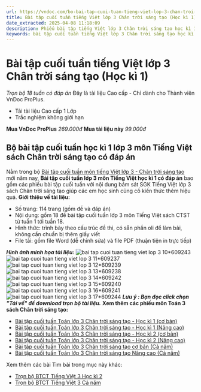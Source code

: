 ```yaml
---
url: https://vndoc.com/bo-bai-tap-cuoi-tuan-tieng-viet-lop-3-chan-troi-sang-tao-hoc-ki-1-305820
title: Bài tập cuối tuần tiếng Việt lớp 3 Chân trời sáng tạo (Học kì 1) - Trọn bộ 18 tuần có đáp án - VnDoc.com
date_extracted: 2025-04-08 11:18:09
description: Phiếu bài tập tiếng Việt lớp 3 Chân trời sáng tạo học kì 1 bao gồm 18 phiếu bài tập cuối tuần 1 - tuần 18 giúp các em chuẩn bị bài tập hiệu quả.
keywords: bài tập cuối tuần tiếng Việt lớp 3 Chân trời sáng tạo học kì 1,bộ bài tập cuối tuần tiếng Việt lớp 3 Chân trời sáng tạo học kì 1,bài tập cuối tuần tiếng Việt 3 Chân trời sáng tạo học kì 1,bộ bài tập cuối tuần tiếng Việt 3 Chân trời sáng tạo học kì 1,Bài tập cuối tuần Tiếng Việt lớp 3,Bài tập cuối tuần Tiếng Việt 3,Bài tập cuối tuần Tiếng Việt lớp 3 sách Chân trời sáng tạo,Phiếu bài tập cuối tuần lớp 3 môn Tiếng Việt sách Chân trời sáng tạo,Phiếu bài tập Tiếng Việt lớp 3 Chân trời sáng tạo
---
```


# Bài tập cuối tuần tiếng Việt lớp 3 Chân trời sáng tạo \(Học kì 1\)
_Trọn bộ 18 tuần có đáp án_
Đây là tài liệu Cao cấp - Chỉ dành cho Thành viên VnDoc ProPlus.
  * Tải tài liệu Cao cấp 1 Lớp
  * Trắc nghiệm không giới hạn

**Mua VnDoc ProPlus** _269.000đ_ **Mua tài liệu này** _99.000đ_
## Bộ bài tập cuối tuần học kì 1 lớp 3 môn Tiếng Việt sách Chân trời sáng tạo có đáp án
Nằm trong bộ [Bài tập cuối tuần môn tiếng Việt lớp 3 - Chân trời sáng tạo](<https://vndoc.com/bai-tap-cuoi-tuan-lop-3-mon-tieng-viet-chan-troi>) mới năm nay, **Bài tập cuối tuần lớp 3 môn Tiếng Việt học kì 1 có đáp án** bao gồm các phiếu bài tập cuối tuần với nội dung bám sát SGK Tiếng Việt lớp 3  sách Chân trời sáng tạo giúp các em học sinh củng cố kiến thức thêm hiệu quả.
**Giới thiệu về tài liệu:**
  * Số trang: 114 trang \(gồm đề và đáp án\)
  * Nội dung: gồm 18 đề bài tập cuối tuần lớp 3 môn Tiếng Việt sách CTST từ tuần 1 tới tuần 18.
  * Hình thức: trình bày theo cấu trúc đề thi, có sẵn phần oli để làm bài, không cần chuẩn bị thêm giấy viết
  * File tải: gồm file Word \(dễ chỉnh sửa\) và file PDF \(thuận tiện in trực tiếp\)

**_Hình ảnh minh họa tài liệu:_**
![bai tap cuoi tuan tieng viet lop 3 10*609243](https://i.vdoc.vn/data/image/2024/07/02/bai-tap-cuoi-tuan-tieng-viet-lop-3-10.jpg)![bai tap cuoi tuan tieng viet lop 3 11*609237](https://i.vdoc.vn/data/image/2024/07/02/bai-tap-cuoi-tuan-tieng-viet-lop-3-11.jpg)![bai tap cuoi tuan tieng viet lop 3 12*609239](https://i.vdoc.vn/data/image/2024/07/02/bai-tap-cuoi-tuan-tieng-viet-lop-3-12.jpg)![bai tap cuoi tuan tieng viet lop 3 13*609238](https://i.vdoc.vn/data/image/2024/07/02/bai-tap-cuoi-tuan-tieng-viet-lop-3-13.jpg)![bai tap cuoi tuan tieng viet lop 3 14*609242](https://i.vdoc.vn/data/image/2024/07/02/bai-tap-cuoi-tuan-tieng-viet-lop-3-14.jpg)![bai tap cuoi tuan tieng viet lop 3 15*609240](https://i.vdoc.vn/data/image/2024/07/02/bai-tap-cuoi-tuan-tieng-viet-lop-3-15.jpg)![bai tap cuoi tuan tieng viet lop 3 16*609241](https://i.vdoc.vn/data/image/2024/07/02/bai-tap-cuoi-tuan-tieng-viet-lop-3-16.jpg)![bai tap cuoi tuan tieng viet lop 3 17*609244](https://i.vdoc.vn/data/image/2024/07/02/bai-tap-cuoi-tuan-tieng-viet-lop-3-17.jpg)
**_Lưu ý : Bạn đọc click chọn "Tải về" để download trọn bộ tài liệu._**
**Xem thêm các phiếu môn Toán 3 sách Chân trời sáng tạo:**
  * [Bài tập cuối tuần Toán lớp 3 Chân trời sáng tạo - Học kì 1 \(cơ bản\)](<https://vndoc.com/bai-tap-cuoi-tuan-toan-lop-3-chan-troi-sang-tao-hoc-ki-1-co-ban-325701>)
  * [Bài tập cuối tuần Toán lớp 3 Chân trời sáng tạo - Học kì 1 \(Nâng cao\)](<https://vndoc.com/bai-tap-cuoi-tuan-toan-lop-3-chan-troi-sang-tao-hoc-ki-1-nang-cao-314787>)
  * [Bài tập cuối tuần Toán lớp 3 Chân trời sáng tạo - Học kì 2 \(cơ bản\)](<https://vndoc.com/bai-tap-cuoi-tuan-toan-lop-3-chan-troi-sang-tao-hoc-ki-2-co-ban-325733>)
  * [Bài tập cuối tuần Toán lớp 3 Chân trời sáng tạo - Học kì 2 \(Nâng cao\)](<https://vndoc.com/bai-tap-cuoi-tuan-toan-lop-3-chan-troi-sang-tao-hoc-ki-2-nang-cao-314789>)
  * [Bài tập cuối tuần Toán lớp 3 Chân trời sáng tạo cơ bản \(Cả năm\)](<https://vndoc.com/bo-phieu-bai-tap-cuoi-tuan-toan-lop-3-chan-troi-sang-tao-ca-nam-325735>)
  * [Bài tập cuối tuần Toán lớp 3 Chân trời sáng tạo Nâng cao \(Cả năm\)](<https://vndoc.com/phieu-bai-tap-cuoi-tuan-toan-3-ca-nam-187842>)

Xem thêm các bài Tìm bài trong mục này khác:
  * [Trọn bộ BTCT Tiếng Việt 3 Học kì 2](</bai-tap-cuoi-tuan-tieng-viet-lop-3-chan-troi-sang-tao-hoc-ki-2-336950>)
  * [Trọn bộ BTCT Tiếng Việt 3 Cả năm](</bai-tap-cuoi-tuan-tieng-viet-lop-3-chan-troi-sang-tao-336951>)

